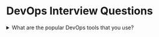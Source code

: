 # DevOps Interview Questions

<details>
 <summary>What are the popular DevOps tools that you use?</summary>
  <p>We use folowingtools for work inDevOps:</p>
  ## imp
  1.Jenkins : This is an open source automation server used as a continuous integration tool. We can build,
deployand runautomated tests withJenkins.
  2.GIT:It is a version controltool used for tracking changesin files and software.
  3.Docker : This is a popular tool for containerization of services. It is very useful in Cloud based deployments.
  4.Nagios :We use Nagiosfor monitoring ofITinfrastructure.
  5.Splunk :Thisis a powerfultoolfor log search as wel as monitoring production systems.
  6.Puppet :We use Puppet to automate our DevOps work so that it isreusable.
</details>
